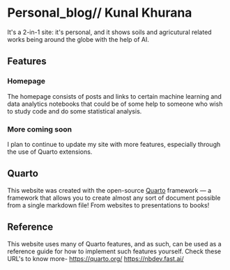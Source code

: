 # Personal_blog// Kunal Khurana

It's a 2-in-1 site: it's personal, and it shows soils and agricutural related works being around the globe with the help of AI. 
## Features

### Homepage

The homepage consists of posts and links to certain machine learning and data analytics notebooks that could be of some help to someone who wish to study code and do some statistical analysis.


### More coming soon

I plan to continue to update my site with more features, especially through the use of Quarto extensions.

## Quarto

This website was created with the open-source [Quarto](https://quarto.org) framework — a framework that allows you to create almost any sort of document 
possible from a single markdown file! From websites to presentations to books!

## Reference

This website uses many of Quarto features, and as such, can be used as a reference guide for how to implement such features yourself. Check these URL's to know more-
https://quarto.org/
https://nbdev.fast.ai/

